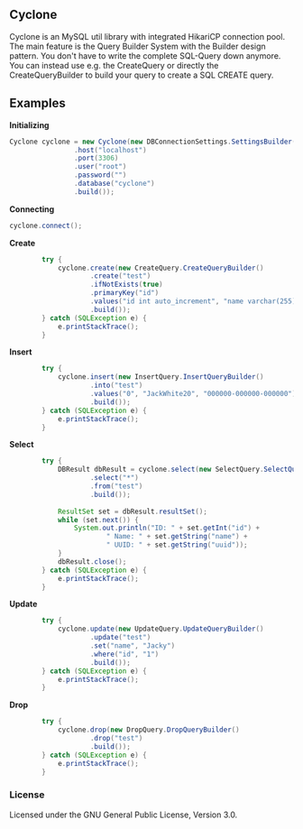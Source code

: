 ## Cyclone
Cyclone is an MySQL util library with integrated HikariCP connection pool.
The main feature is the Query Builder System with the Builder design pattern.
You don't have to write the complete SQL-Query down anymore. You can instead use e.g. the CreateQuery or directly the CreateQueryBuilder to build your query to create a SQL CREATE query. 

## Examples

**Initializing**
```java
Cyclone cyclone = new Cyclone(new DBConnectionSettings.SettingsBuilder()
                .host("localhost")
                .port(3306)
                .user("root")
                .password("")
                .database("cyclone")
                .build());
```
**Connecting**
```java
cyclone.connect();
```
**Create**
```java
        try {
            cyclone.create(new CreateQuery.CreateQueryBuilder()
                    .create("test")
                    .ifNotExists(true)
                    .primaryKey("id")
                    .values("id int auto_increment", "name varchar(255)", "uuid varchar(255)")
                    .build());
        } catch (SQLException e) {
            e.printStackTrace();
        }
```
**Insert**
```java
        try {
            cyclone.insert(new InsertQuery.InsertQueryBuilder()
                    .into("test")
                    .values("0", "JackWhite20", "000000-000000-000000")
                    .build());
        } catch (SQLException e) {
            e.printStackTrace();
        }
```
**Select**
```java
        try {
            DBResult dbResult = cyclone.select(new SelectQuery.SelectQueryBuilder()
                    .select("*")
                    .from("test")
                    .build());
            
            ResultSet set = dbResult.resultSet();
            while (set.next()) {
                System.out.println("ID: " + set.getInt("id") + 
                        " Name: " + set.getString("name") + 
                        " UUID: " + set.getString("uuid"));
            }
            dbResult.close();
        } catch (SQLException e) {
            e.printStackTrace();
        }
```
**Update**
```java
        try {
            cyclone.update(new UpdateQuery.UpdateQueryBuilder()
                    .update("test")
                    .set("name", "Jacky")
                    .where("id", "1")
                    .build());
        } catch (SQLException e) {
            e.printStackTrace();
        }
```
**Drop**
```java
        try {
            cyclone.drop(new DropQuery.DropQueryBuilder()
                    .drop("test")
                    .build());
        } catch (SQLException e) {
            e.printStackTrace();
        }
```
### License
Licensed under the GNU General Public License, Version 3.0.